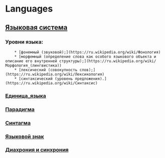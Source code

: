 # Languages
## [Языковая система](https://ru.wikipedia.org/wiki/Языковая_система)
### Уровни языка:
        * [фонемный (звуковой);](https://ru.wikipedia.org/wiki/Фонология)
        * [морфемный (определение слова как особого языкового объекта и описание его внутренней структуры);](https://ru.wikipedia.org/wiki/Морфология_(лингвистика))
        * [лексический (совокупность слов);](https://ru.wikipedia.org/wiki/Лексикология)
        * [синтаксический (уровень предложения).](https://ru.wikipedia.org/wiki/Синтаксис)
### [Единица_языка](https://ru.wikipedia.org/wiki/Единица_языка)
### [Парадигма](https://ru.wikipedia.org/wiki/Парадигма_(лингвистика))
### [Синтагма](https://ru.wikipedia.org/wiki/Синтагма_(лингвистика))
### [Языковой знак](https://ru.wikipedia.org/wiki/Языковой_знак)
### [Диахрония и синхрония](https://ru.wikipedia.org/wiki/Диахрония_и_синхрония)
